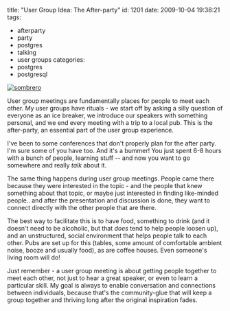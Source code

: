 title: "User Group Idea: The After-party"
id: 1201
date: 2009-10-04 19:38:21
tags: 
- afterparty
- party
- postgres
- talking
- user groups
categories: 
- postgres
- postgresql

[![sombrero](http://www.chesnok.com/daily/wp-content/uploads/2009/10/sombrero.jpg "sombrero")](http://www.chesnok.com/daily/wp-content/uploads/2009/10/sombrero.jpg)

User group meetings are fundamentally places for people to meet each other. My user groups have rituals - we start off by asking a silly question of everyone as an ice breaker, we introduce our speakers with something personal, and we end every meeting with a trip to a local pub. This is the after-party, an essential part of the user group experience.

I've been to some conferences that don't properly plan for the after party. I'm sure some of you have too. And it's a bummer!  You just spent 6-8 hours with a bunch of people, learning stuff -- and now you want to go somewhere and really *talk* about it. 

The same thing happens during user group meetings. People came there because they were interested in the topic - and the people that knew something about that topic, or maybe just interested in finding like-minded people.. and after the presentation and discussion is done, they want to connect directly with the other people that are there. 

The best way to facilitate this is to have food, something to drink (and it doesn't need to be alcoholic, but that *does* tend to help people loosen up), and an unstructured, social environment that helps people talk to each other. Pubs are set up for this (tables, some amount of comfortable ambient noise, booze and usually food), as are coffee houses. Even someone's living room will do!

Just remember - a user group meeting is about getting people together to meet each other, not just to hear a great speaker, or even to learn a particular skill. My goal is always to enable conversation and connections between individuals, because that's the community-glue that will keep a group together and thriving long after the original inspiration fades.
